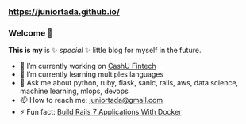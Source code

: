 ### https://juniortada.github.io/

### Welcome 👋

**This is my** is ✨ _special_ ✨ little blog for myself in the future.

- 🔭 I’m currently working on [CashU Fintech](https://www.cashu.com.br/)
- 🌱 I’m currently learning multiples languages
- 💬 Ask me about python, ruby, flask, sanic, rails, aws, data science, machine learning, mlops, devops
- 📫 How to reach me: juniortada@gmail.com
- ⚡ Fun fact: [Build Rails 7 Applications With Docker](https://juniortada.github.io/posts/build_rails_7_application_with_docker)
